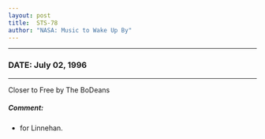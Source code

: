 ```yaml
---
layout: post
title:  STS-78
author: "NASA: Music to Wake Up By"
---
```


----
### DATE: July 02, 1996
----
Closer to Free by The BoDeans

##### Comment:
* for Linnehan.
